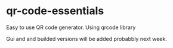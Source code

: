 # qr-code-essentials
Easy to use QR code generator. Using qrcode library

Gui and and builded versions will be added probabbly next week.
